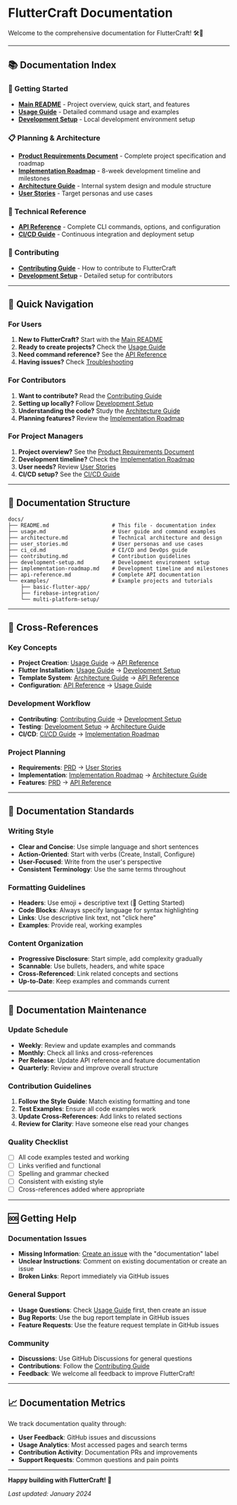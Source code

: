 # FlutterCraft Documentation

Welcome to the comprehensive documentation for FlutterCraft! 🛠️🚀

---

## 📚 Documentation Index

### 🚀 Getting Started
- **[Main README](../README.md)** - Project overview, quick start, and features
- **[Usage Guide](usage.md)** - Detailed command usage and examples
- **[Development Setup](development-setup.md)** - Local development environment setup

### 📋 Planning & Architecture
- **[Product Requirements Document](../fluttercraft.prd.md)** - Complete project specification and roadmap
- **[Implementation Roadmap](implementation-roadmap.md)** - 8-week development timeline and milestones
- **[Architecture Guide](architecture.md)** - Internal system design and module structure
- **[User Stories](user_stories.md)** - Target personas and use cases

### 🔧 Technical Reference
- **[API Reference](api-reference.md)** - Complete CLI commands, options, and configuration
- **[CI/CD Guide](ci_cd.md)** - Continuous integration and deployment setup

### 🤝 Contributing
- **[Contributing Guide](contributing.md)** - How to contribute to FlutterCraft
- **[Development Setup](development-setup.md)** - Detailed setup for contributors

---

## 🎯 Quick Navigation

### For Users
1. **New to FlutterCraft?** Start with the [Main README](../README.md)
2. **Ready to create projects?** Check the [Usage Guide](usage.md)
3. **Need command reference?** See the [API Reference](api-reference.md)
4. **Having issues?** Check [Troubleshooting](usage.md#troubleshooting)

### For Contributors
1. **Want to contribute?** Read the [Contributing Guide](contributing.md)
2. **Setting up locally?** Follow [Development Setup](development-setup.md)
3. **Understanding the code?** Study the [Architecture Guide](architecture.md)
4. **Planning features?** Review the [Implementation Roadmap](implementation-roadmap.md)

### For Project Managers
1. **Project overview?** See the [Product Requirements Document](../fluttercraft.prd.md)
2. **Development timeline?** Check the [Implementation Roadmap](implementation-roadmap.md)
3. **User needs?** Review [User Stories](user_stories.md)
4. **CI/CD setup?** See the [CI/CD Guide](ci_cd.md)

---

## 📖 Documentation Structure

```
docs/
├── README.md                    # This file - documentation index
├── usage.md                     # User guide and command examples
├── architecture.md              # Technical architecture and design
├── user_stories.md              # User personas and use cases
├── ci_cd.md                     # CI/CD and DevOps guide
├── contributing.md              # Contribution guidelines
├── development-setup.md         # Development environment setup
├── implementation-roadmap.md    # Development timeline and milestones
├── api-reference.md             # Complete API documentation
└── examples/                    # Example projects and tutorials
    ├── basic-flutter-app/
    ├── firebase-integration/
    └── multi-platform-setup/
```

---

## 🔗 Cross-References

### Key Concepts
- **Project Creation**: [Usage Guide](usage.md#fluttercraft-create) → [API Reference](api-reference.md#create)
- **Flutter Installation**: [Usage Guide](usage.md#fluttercraft-flutter-install) → [Development Setup](development-setup.md#prerequisites)
- **Template System**: [Architecture Guide](architecture.md#template-engine-jinja2) → [API Reference](api-reference.md#template-variables)
- **Configuration**: [API Reference](api-reference.md#configuration) → [Usage Guide](usage.md#configuration)

### Development Workflow
- **Contributing**: [Contributing Guide](contributing.md) → [Development Setup](development-setup.md)
- **Testing**: [Development Setup](development-setup.md#testing-procedures) → [Architecture Guide](architecture.md#testing-strategy)
- **CI/CD**: [CI/CD Guide](ci_cd.md) → [Implementation Roadmap](implementation-roadmap.md)

### Project Planning
- **Requirements**: [PRD](../fluttercraft.prd.md) → [User Stories](user_stories.md)
- **Implementation**: [Implementation Roadmap](implementation-roadmap.md) → [Architecture Guide](architecture.md)
- **Features**: [PRD](../fluttercraft.prd.md#core-use-cases) → [API Reference](api-reference.md#commands)

---

## 🎨 Documentation Standards

### Writing Style
- **Clear and Concise**: Use simple language and short sentences
- **Action-Oriented**: Start with verbs (Create, Install, Configure)
- **User-Focused**: Write from the user's perspective
- **Consistent Terminology**: Use the same terms throughout

### Formatting Guidelines
- **Headers**: Use emoji + descriptive text (🚀 Getting Started)
- **Code Blocks**: Always specify language for syntax highlighting
- **Links**: Use descriptive link text, not "click here"
- **Examples**: Provide real, working examples

### Content Organization
- **Progressive Disclosure**: Start simple, add complexity gradually
- **Scannable**: Use bullets, headers, and white space
- **Cross-Referenced**: Link related concepts and sections
- **Up-to-Date**: Keep examples and commands current

---

## 🔄 Documentation Maintenance

### Update Schedule
- **Weekly**: Review and update examples and commands
- **Monthly**: Check all links and cross-references
- **Per Release**: Update API reference and feature documentation
- **Quarterly**: Review and improve overall structure

### Contribution Guidelines
1. **Follow the Style Guide**: Match existing formatting and tone
2. **Test Examples**: Ensure all code examples work
3. **Update Cross-References**: Add links to related sections
4. **Review for Clarity**: Have someone else read your changes

### Quality Checklist
- [ ] All code examples tested and working
- [ ] Links verified and functional
- [ ] Spelling and grammar checked
- [ ] Consistent with existing style
- [ ] Cross-references added where appropriate

---

## 🆘 Getting Help

### Documentation Issues
- **Missing Information**: [Create an issue](https://github.com/UTTAM-VAGHASIA/fluttercraft/issues/new) with the "documentation" label
- **Unclear Instructions**: Comment on existing documentation or create an issue
- **Broken Links**: Report immediately via GitHub issues

### General Support
- **Usage Questions**: Check [Usage Guide](usage.md) first, then create an issue
- **Bug Reports**: Use the bug report template in GitHub issues
- **Feature Requests**: Use the feature request template in GitHub issues

### Community
- **Discussions**: Use GitHub Discussions for general questions
- **Contributions**: Follow the [Contributing Guide](contributing.md)
- **Feedback**: We welcome all feedback to improve FlutterCraft!

---

## 📈 Documentation Metrics

We track documentation quality through:
- **User Feedback**: GitHub issues and discussions
- **Usage Analytics**: Most accessed pages and search terms
- **Contribution Activity**: Documentation PRs and improvements
- **Support Requests**: Common questions and pain points

---

**Happy building with FlutterCraft! 🚀**

*Last updated: January 2024*
